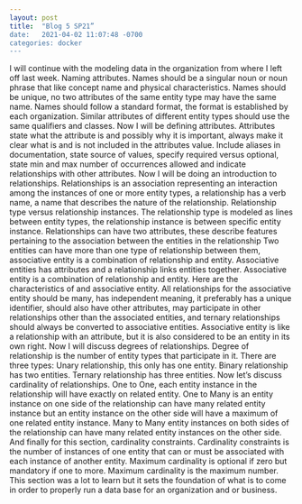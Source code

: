 ```yaml
---
layout: post
title:  "Blog 5 SP21”
date:   2021-04-02 11:07:48 -0700
categories: docker
---
```


 
I will continue with the modeling data in the organization from where I left off last week. Naming attributes. Names should be a singular noun or noun phrase that like concept name and physical characteristics. Names should be unique, no two attributes of the same entity type may have the same name. Names should follow a standard format, the format is established by each organization. Similar attributes of different entity types should use the same qualifiers and classes. Now I will be defining attributes. Attributes state what the attribute is and possibly why it is important, always make it clear what is and is not included in the attributes value. Include aliases in documentation, state source of values, specify required versus optional, state min and max number of occurrences allowed and indicate relationships with other attributes. Now I will be doing an introduction to relationships. Relationships is an association representing an interaction among the instances of one or more entity types, a relationship has a verb name, a name that describes the nature of the relationship. Relationship type versus relationship instances. The relationship type is modeled as lines between entity types, the relationship instance is between specific entity instance. Relationships can have two attributes, these describe features pertaining to the association between the entities in the relationship Two entities can have more than one type of relationship between them, associative entity is a combination of relationship and entity. Associative entities has attributes and a relationship links entities together. Associative entity is a combination of relationship and entity. Here are the characteristics of and associative entity. All relationships for the associative entity should be many, has independent meaning, it preferably has a unique identifier, should also have other attributes, may participate in other relationships other than the associated entities, and ternary relationships should always be converted	to associative entities. Associative entity is like a relationship with an attribute, but it is also considered to be an entity in its own right. Now I will discuss degrees of relationships. Degree of relationship is the number of entity types that participate in it. There are three types: Unary relationship, this only has one entity. Binary relationship has two entities. Ternary relationship has three entities. Now let’s discuss cardinality of relationships. One to One, each entity instance in the relationship will have exactly on related entity. One to Many is an entity instance on one side of the relationship can have many related entity instance but an entity instance on the other side will have a maximum of one related entity instance. Many to Many entity instances on both sides of the relationship can have many related entity instances on the other side. And finally for this section, cardinality constraints. Cardinality constraints is the number of instances of one entity that can or must be associated with each instance of another entity. Maximum cardinality is optional if zero but mandatory if one to more. Maximum cardinality is the maximum number. This section was a lot to learn but it sets the foundation of what is to come in order to properly run a data base for an organization and or business. 
